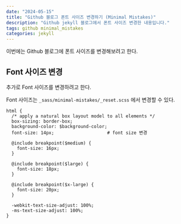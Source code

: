 ```yaml
---
date: "2024-05-15"
title: "Github 블로그 폰트 사이즈 변경하기 (Minimal Mistakes)"
description: "Github jekyll 블로그에서 폰트 사이즈 변경한 내용입니다."
tags: github minimal_mistakes
categories: jekyll
---
```



이번에는 Github 블로그에 폰트 사이즈를 변경해보려고 한다.


## Font 사이즈 변경
추가로 Font 사이즈를 변경하려고 한다.

Font 사이즈는 `_sass/minimal-mistakes/_reset.scss` 에서 변경할 수 있다.

```
html {
  /* apply a natural box layout model to all elements */
  box-sizing: border-box;
  background-color: $background-color;
  font-size: 14px;                    # font size 변경

  @include breakpoint($medium) {
    font-size: 16px;
  }

  @include breakpoint($large) {
    font-size: 18px;
  }

  @include breakpoint($x-large) {
    font-size: 20px;
  }

  -webkit-text-size-adjust: 100%;
  -ms-text-size-adjust: 100%;
}
```